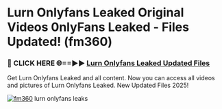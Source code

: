 # Lurn Onlyfans Leaked Original Videos 0nlyFans Leaked - Files Updated! (fm360)

<h3>🔴 CLICK HERE 🌐==►► <a href="https://tinyurl.com/x26r9saj" rel="nofollow">Lurn Onlyfans Leaked Updated Files</a></h3>

Get Lurn Onlyfans Leaked and all content. Now you can access all videos and pictures of Lurn Onlyfans Leaked. New Updated Files 2025!

[![fm360](https://i.imgur.com/LkgZPqh.gif)](https://tinyurl.com/x26r9saj)
lurn onlyfans leaks